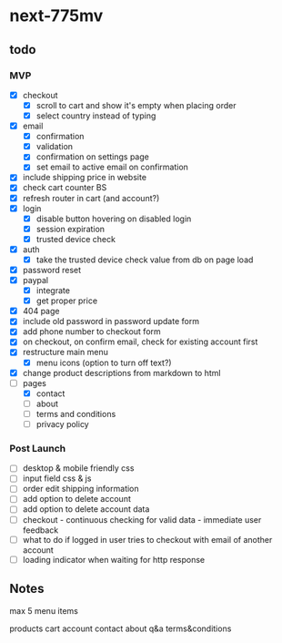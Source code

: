 # next-775mv

## todo

### MVP
- [x] checkout
  - [x] scroll to cart and show it's empty when placing order
  - [x] select country instead of typing
- [x] email
  - [x] confirmation
  - [x] validation
  - [x] confirmation on settings page
  - [x] set email to active email on confirmation
- [x] include shipping price in website
- [x] check cart counter BS
- [x] refresh router in cart (and account?)
- [x] login
  - [x] disable button hovering on disabled login
  - [x] session expiration
  - [x] trusted device check
- [x] auth
  - [x] take the trusted device check value from db on page load
- [x] password reset
- [x] paypal
  - [x] integrate
  - [x] get proper price
- [x] 404 page
- [x] include old password in password update form
- [x] add phone number to checkout form
- [x] on checkout, on confirm email, check for existing account first
- [x] restructure main menu
  - [x] menu icons (option to turn off text?)
- [x] change product descriptions from markdown to html
- [ ] pages
  - [x] contact
  - [ ] about
  - [ ] terms and conditions
  - [ ] privacy policy

### Post Launch
- [ ] desktop & mobile friendly css
- [ ] input field css & js
- [ ] order edit shipping information
- [ ] add option to delete account
- [ ] add option to delete account data
- [ ] checkout - continuous checking for valid data - immediate user feedback
- [ ] what to do if logged in user tries to checkout with email of another account
- [ ] loading indicator when waiting for http response

## Notes
max 5 menu items

products
cart
account
contact
about
  q&a
  terms&conditions